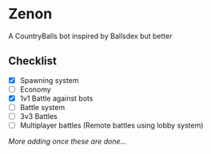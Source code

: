 # Zenon

A CountryBalls bot inspired by Ballsdex but better

## Checklist

- [x] Spawning system
- [ ] Economy
- [x] 1v1 Battle against bots
- [ ] Battle system
- [ ] 3v3 Battles
- [ ] Multiplayer battles (Remote battles using lobby system)

*More adding once these are done...*
